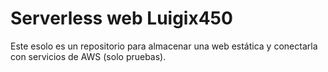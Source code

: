 # Serverless web Luigix450

Este esolo es un repositorio para almacenar una web estática y conectarla con servicios de AWS (solo pruebas).
